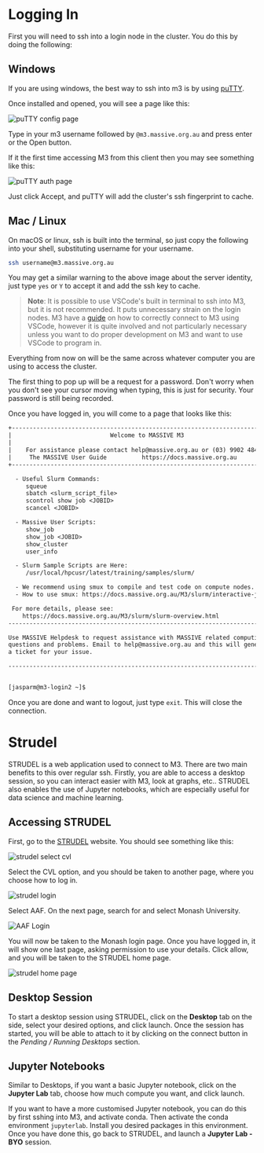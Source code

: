 # Logging In

First you will need to ssh into a login node in the cluster. You do this by doing the following:

## Windows

If you are using windows, the best way to ssh into m3 is by using [puTTY](https://www.chiark.greenend.org.uk/~sgtatham/putty/latest.html).

Once installed and opened, you will see a page like this:

![puTTY config page](./imgs/putty_start.png)

Type in your m3 username followed by `@m3.massive.org.au` and press enter or the Open button.

If it the first time accessing M3 from this client then you may see something like this:

![puTTY auth page](./imgs/putty_key_not_cached.png)

Just click Accept, and puTTY will add the cluster's ssh fingerprint to cache.

## Mac / Linux

On macOS or linux, ssh is built into the terminal, so just copy the following into your shell, substituting username for your username.

```bash
ssh username@m3.massive.org.au
```

You may get a similar warning to the above image about the server identity, just type `yes` or `Y` to accept it and add the ssh key to cache.

> **Note**:
> It is possible to use VSCode's built in terminal to ssh into M3, but it is not recommended. It puts unnecessary strain on the login nodes. M3 have a [guide](https://docs.massive.org.au/M3/connecting/strudel2/connecting-to-vscode.html) on how to correctly connect to M3 using VSCode, however it is quite involved and not particularly necessary unless you want to do proper development on M3 and want to use VSCode to program in.

Everything from now on will be the same across whatever computer you are using to access the cluster.

The first thing to pop up will be a request for a password. Don't worry when you don't see your cursor moving when typing, this is just for security. Your password is still being recorded.

Once you have logged in, you will come to a page that looks like this:

```txt
+----------------------------------------------------------------------------+
|                            Welcome to MASSIVE M3                           |
|                                                                            |
|    For assistance please contact help@massive.org.au or (03) 9902 4845     |
|     The MASSIVE User Guide          https://docs.massive.org.au            |
+----------------------------------------------------------------------------+

  - Useful Slurm Commands:
     squeue
     sbatch <slurm_script_file>
     scontrol show job <JOBID>
     scancel <JOBID>

  - Massive User Scripts:
     show_job
     show_job <JOBID>
     show_cluster
     user_info

  - Slurm Sample Scripts are Here:
     /usr/local/hpcusr/latest/training/samples/slurm/

  - We recommend using smux to compile and test code on compute nodes.
  - How to use smux: https://docs.massive.org.au/M3/slurm/interactive-jobs.html

 For more details, please see:
    https://docs.massive.org.au/M3/slurm/slurm-overview.html
------------------------------------------------------------------------------

Use MASSIVE Helpdesk to request assistance with MASSIVE related computing
questions and problems. Email to help@massive.org.au and this will generate
a ticket for your issue.

------------------------------------------------------------------------------


[jasparm@m3-login2 ~]$
```

Once you are done and want to logout, just type `exit`. This will close the connection.

# Strudel

STRUDEL is a web application used to connect to M3. There are two main benefits to this over regular ssh. Firstly, you are able to access a desktop session, so you can interact easier with M3, look at graphs, etc.. STRUDEL also enables the use of Jupyter notebooks, which are especially useful for data science and machine learning.

## Accessing STRUDEL

First, go to the [STRUDEL](https://beta.desktop.cvl.org.au/) website. You should see something like this:

![strudel select cvl](imgs/strudel1.png)

Select the CVL option, and you should be taken to another page, where you choose how to log in.

![strudel login](imgs/strudel2.png)

Select AAF. On the next page, search for and select Monash University.

![AAF Login](imgs/aaf_strudel.png)

You will now be taken to the Monash login page. Once you have logged in, it will show one last page, asking permission to use your details. Click allow, and you will be taken to the STRUDEL home page.

![strudel home page](imgs/strudel_home.png)

## Desktop Session

To start a desktop session using STRUDEL, click on the **Desktop** tab on the side, select your desired options, and click launch. Once the session has started, you will be able to attach to it by clicking on the connect button in the *Pending / Running Desktops* section.

## Jupyter Notebooks

Similar to Desktops, if you want a basic Jupyter notebook, click on the **Jupyter Lab** tab, choose how much compute you want, and click launch.

If you want to have a more customised Jupyter notebook, you can do this by first sshing into M3, and activate conda. Then activate the conda environment `jupyterlab`. Install you desired packages in this environment. Once you have done this, go back to STRUDEL, and launch a **Jupyter Lab - BYO** session.